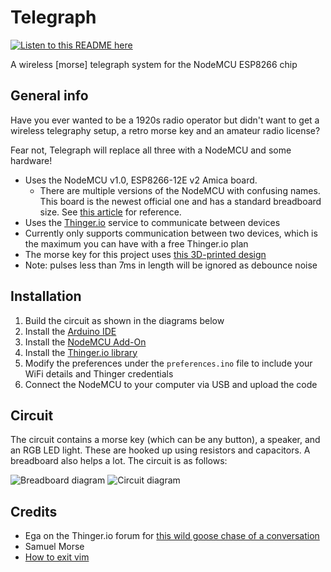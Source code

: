 # Telegraph

[![Listen to this README here](../meta/listen.png "Listen to this README here")](../README.wav)

A wireless [morse] telegraph system for the NodeMCU ESP8266 chip

## General info

Have you ever wanted to be a 1920s radio operator but didn't want to get a wireless telegraphy setup,
a retro morse key and an amateur radio license?

Fear not, Telegraph will replace all three with a NodeMCU and some hardware!

- Uses the NodeMCU v1.0, ESP8266-12E v2 Amica board.
  - There are multiple versions of the NodeMCU with confusing names. This board is the newest official one and has a
standard breadboard size. See [this article](https://frightanic.com/iot/comparison-of-esp8266-nodemcu-development-boards/) for reference.
- Uses the [Thinger.io](https://thinger.io/) service to communicate between devices
- Currently only supports communication between two devices, which is the maximum you can have with a free Thinger.io plan
- The morse key for this project uses [this 3D-printed design](https://www.thingiverse.com/thing:3167343)
- Note: pulses less than 7ms in length will be ignored as debounce noise

## Installation

1. Build the circuit as shown in the diagrams below
1. Install the [Arduino IDE](https://www.arduino.cc/en/main/software)
1. Install the [NodeMCU Add-On](https://randomnerdtutorials.com/how-to-install-esp8266-board-arduino-ide/)
1. Install the [Thinger.io library](https://docs.thinger.io/devices/arduino)
1. Modify the preferences under the `preferences.ino` file to include your WiFi details and Thinger credentials
1. Connect the NodeMCU to your computer via USB and upload the code

## Circuit

The circuit contains a morse key (which can be any button), a speaker, and an RGB LED light.
These are hooked up using resistors and capacitors. A breadboard also helps a lot. The circuit is as follows:

![Breadboard diagram](../meta/Telegraph_bb.png) ![Circuit diagram](../meta/Telegraph_schem.png)

## Credits

- Ega on the Thinger.io forum for [this wild goose chase of a conversation](https://community.thinger.io/t/how-to-receive-a-stream-on-a-nodemcu/3113)
- Samuel Morse
- [How to exit vim](https://stackoverflow.com/questions/11828270/how-do-i-exit-the-vim-editor)

